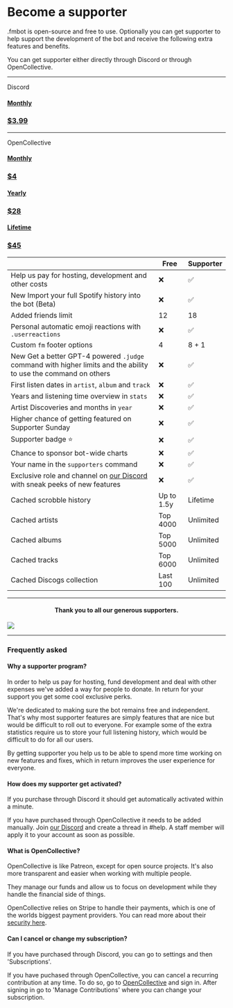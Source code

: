 # Become a supporter

.fmbot is open-source and free to use. Optionally you can get supporter to help support the development of the bot and receive the following extra features and benefits.

You can get supporter either directly through Discord or through OpenCollective.

<hr class="divider">
<div>
<p class="purchase-option">Discord</p>
<a href="https://discord.com/application-directory/356268235697553409/premium" class="md-button md-button--primary getsupporter-button getsupporter-button-discord"> 
  <h4>Monthly</h3>
  <h3>$3.99</h3>
</a>
</div>


<hr class="divider">

<div>

<p class="purchase-option">OpenCollective</p>

<a href="https://opencollective.com/fmbot/contribute/fmbot-monthly-supporter-45504/checkout?interval=month&amount=4" class="md-button md-button--secondary getsupporter-button"> 
  <h4 class="title">Monthly</h3>
  <h3>$4</h3>
</a>

<h4 class="getsupporter-text"></h4>

<a href="https://opencollective.com/fmbot/contribute/fmbot-yearly-supporter-53612/checkout?interval=year&amount=28" class="md-button md-button--secondary getsupporter-button"> 
  <h4>Yearly</h3>
  <h3>$28</h3>
</a>

<h4 class="getsupporter-text"></h4>

<a href="https://opencollective.com/fmbot/contribute/fmbot-lifetime-supporter-25651/checkout?amount=45" class="md-button md-button--secondary getsupporter-button"> 
  <h4>Lifetime</h3>
  <h3>$45</h3>
</a>
</div>

|             | Free        | Supporter |
| ----------- | ----------- |----------- |
| Help us pay for hosting, development and other costs  | ❌  | ✅ |
| <span class="new">New</span> Import your full Spotify history into the bot (Beta) | ❌  | ✅ |
| Added friends limit | 12 | 18 |
| Personal automatic emoji reactions with `.userreactions` | ❌ | ✅ |
| Custom `fm` footer options | 4 | 8 + 1 |
| <span class="new">New</span> Get a better GPT-4 powered `.judge` command with higher limits and the ability to use the command on others | ❌ | ✅ |
| First listen dates in `artist`, `album` and `track` | ❌ | ✅ |
| Years and listening time overview in `stats` | ❌ | ✅ |
| Artist Discoveries and months in `year` | ❌ | ✅ |
| Higher chance of getting featured on Supporter Sunday | ❌ | ✅ |
| Supporter badge ⭐ | ❌ | ✅ |
| Chance to sponsor bot-wide charts | ❌ | ✅ |
| Your name in the `supporters` command | ❌ | ✅ |
| Exclusive role and channel on [our Discord](https://discord.gg/6y3jJjtDqK) with sneak peeks of new features | ❌ | ✅ |
| Cached scrobble history | Up to 1.5y | Lifetime |
| Cached artists | Top 4000 | Unlimited |
| Cached albums | Top 5000 | Unlimited |
| Cached tracks | Top 6000 | Unlimited |
| Cached Discogs collection | Last 100 | Unlimited |

--- 

<h4 align="center"><strong>Thank you to all our generous supporters.</strong></h4>

<a rel="noreferrer noopener" href="https://opencollective.com/fmbot" target="_blank"><img src="https://opencollective.com/fmbot/backers.svg?width=890&avatarHeight=36&button=false"></a>

---


### Frequently asked


#### Why a supporter program?

In order to help us pay for hosting, fund development and deal with other expenses we've added a way for people to donate. In return for your support you get some cool exclusive perks.

We're dedicated to making sure the bot remains free and independent. That's why most supporter features are simply features that are nice but would be difficult to roll out to everyone. For example some of the extra statistics require us to store your full listening history, which would be difficult to do for all our users.

By getting supporter you help us to be able to spend more time working on new features and fixes, which in return improves the user experience for everyone.

#### How does my supporter get activated?

If you purchase through Discord it should get automatically activated within a minute.

If you have purchased through OpenCollective it needs to be added manually. Join [our Discord](https://discord.gg/6y3jJjtDqK) and create a thread in #help. A staff member will apply it to your account as soon as possible.

#### What is OpenCollective?

OpenCollective is like Patreon, except for open source projects. It's also more transparent and easier when working with multiple people.

They manage our funds and allow us to focus on development while they handle the financial side of things.

OpenCollective relies on Stripe to handle their payments, which is one of the worlds biggest payment providers. You can read more about their [security here](https://docs.opencollective.com/help/product/security).

#### Can I cancel or change my subscription?

If you have purchased through Discord, you can go to settings and then 'Subscriptions'.

If you have puchased through OpenCollective, you can cancel a recurring contribution at any time. To do so, go to [OpenCollective](https://opencollective.com/) and sign in. After signing in go to 'Manage Contributions' where you can change your subscription.